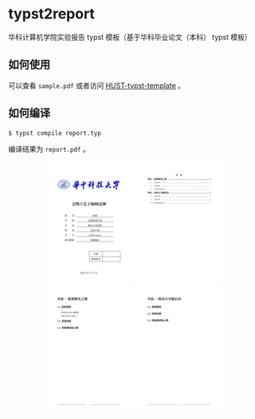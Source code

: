 # typst2report

华科计算机学院实验报告 typst 模板（基于华科毕业论文（本科） typst 模板）

## 如何使用

可以查看 `sample.pdf` 或者访问 [HUST-typst-template](https://github.com/werifu/HUST-typst-template) 。

## 如何编译

```console
$ typst compile report.typ
```

编译结果为 `report.pdf` 。

<p align="center">
  <img height=250 src="./assets/report-1.png">
  <img height=250 src="./assets/report-2.png">
  <img height=250 src="./assets/report-3.png">
  <img height=250 src="./assets/report-4.png">
</p>

